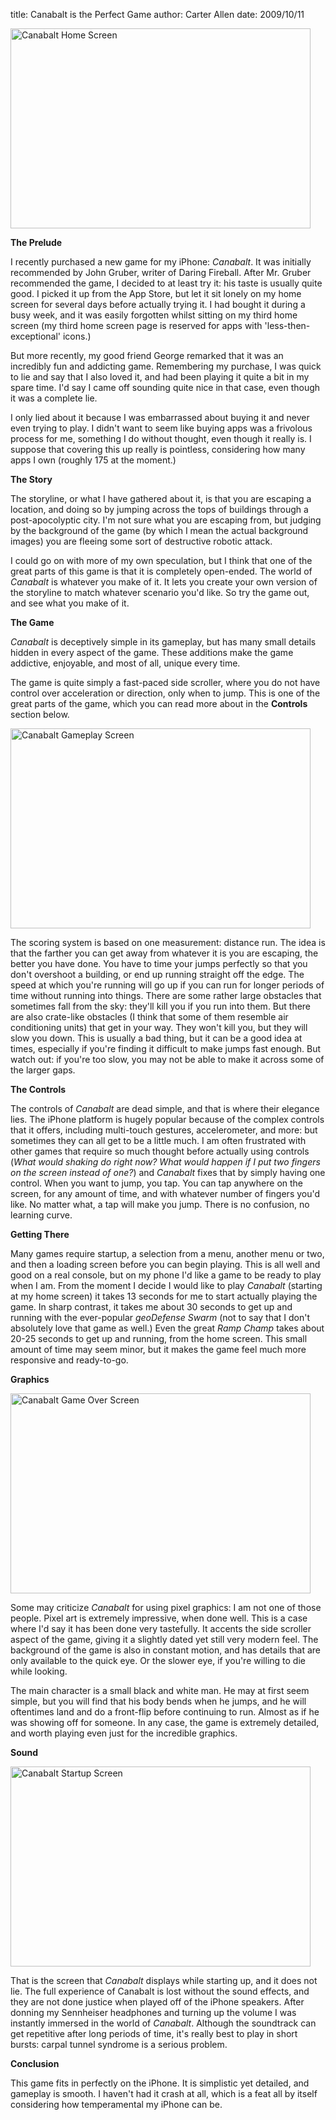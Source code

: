title: Canabalt is the Perfect Game
author: Carter Allen
date: 2009/10/11



<a title="Canabalt Home Screen by CarterA, on Flickr" href="http://www.flickr.com/photos/33672094@N07/3999572734/"><img src="http://farm3.static.flickr.com/2460/3999572734_ae54474bea_o.png" alt="Canabalt Home Screen" width="480" height="320" /></a>

<strong>The Prelude</strong>

I recently purchased a new game for my iPhone: <em>Canabalt</em>. It was initially recommended by John Gruber, writer of Daring Fireball. After Mr. Gruber recommended the game, I decided to at least try it: his taste is usually quite good. I picked it up from the App Store, but let it sit lonely on my home screen for several days before actually trying it. I had bought it during a busy week, and it was easily forgotten whilst sitting on my third home screen (my third home screen page is reserved for apps with 'less-then-exceptional' icons.)

But more recently, my good friend George remarked that it was an incredibly fun and addicting game. Remembering my purchase, I was quick to lie and say that I also loved it, and had been playing it quite a bit in my spare time. I'd say I came off sounding quite nice in that case, even though it was a complete lie.

I only lied about it because I was embarrassed about buying it and never even trying to play. I didn't want to seem like buying apps was a frivolous process for me, something I do without thought, even though it really is. I suppose that covering this up really is pointless, considering how many apps I own (roughly 175 at the moment.)

<strong>The Story</strong>

The storyline, or what I have gathered about it, is that you are escaping a location, and doing so by jumping across the tops of buildings through a post-apocolyptic city. I'm not sure what you are escaping from, but judging by the background of the game (by which I mean the actual background images) you are fleeing some sort of destructive robotic attack.

I could go on with more of my own speculation, but I think that one of the great parts of this game is that it is completely open-ended. The world of <em>Canabalt</em> is whatever you make of it. It lets you create your own version of the storyline to match whatever scenario you'd like. So try the game out, and see what you make of it.

<strong>The Game</strong>

<em>Canabalt</em> is deceptively simple in its gameplay, but has many small details hidden in every aspect of the game. These additions make the game addictive, enjoyable, and most of all, unique every time.

The game is quite simply a fast-paced side scroller, where you do not have control over acceleration or direction, only when to jump. This is one of the great parts of the game, which you can read more about in the <strong>Controls</strong> section below.

<a title="Canabalt Gameplay Screen by CarterA, on Flickr" href="http://www.flickr.com/photos/33672094@N07/3999572762/"><img src="http://farm3.static.flickr.com/2434/3999572762_c707ccf3ed_o.png" alt="Canabalt Gameplay Screen" width="480" height="320" /></a>

The scoring system is based on one measurement: distance run. The idea is that the farther you can get away from whatever it is you are escaping, the better you have done. You have to time your jumps perfectly so that you don't overshoot a building, or end up running straight off the edge. The speed at which you're running will go up if you can run for longer periods of time without running into things. There are some rather large obstacles that sometimes fall from the sky: they'll kill you if you run into them. But there are also crate-like obstacles (I think that some of them resemble air conditioning units) that get in your way. They won't kill you, but they will slow you down. This is usually a bad thing, but it can be a good idea at times, especially if you're finding it difficult to make jumps fast enough. But watch out: if you're too slow, you may not be able to make it across some of the larger gaps.

<strong>The Controls</strong>

The controls of <em>Canabalt</em> are dead simple, and that is where their elegance lies. The iPhone platform is hugely popular because of the complex controls that it offers, including multi-touch gestures, accelerometer, and more: but sometimes they can all get to be a little much. I am often frustrated with other games that require so much thought before actually using controls (<em>What would shaking do right now? What would happen if I put two fingers on the screen instead of one?</em>) and <em>Canabalt</em> fixes that by simply having one control. When you want to jump, you tap. You can tap anywhere on the screen, for any amount of time, and with whatever number of fingers you'd like. No matter what, a tap will make you jump. There is no confusion, no learning curve.

<strong>Getting There</strong>

Many games require startup, a selection from a menu, another menu or two, and then a loading screen before you can begin playing. This is all well and good on a real console, but on my phone I'd like a game to be ready to play when I am. From the moment I decide I would like to play <em>Canabalt</em> (starting at my home screen) it takes 13 seconds for me to start actually playing the game. In sharp contrast, it takes me about 30 seconds to get up and running with the ever-popular <em>geoDefense Swarm</em> (not to say that I don't absolutely love that game as well.) Even the great <em>Ramp Champ</em> takes about 20-25 seconds to get up and running, from the home screen. This small amount of time may seem minor, but it makes the game feel much more responsive and ready-to-go.

<strong>Graphics</strong>

<a href="http://www.flickr.com/photos/33672094@N07/3998808711/" title="Canabalt Game Over Screen by CarterA, on Flickr"><img src="http://farm4.static.flickr.com/3497/3998808711_554602b2ba_o.png" width="480" height="320" alt="Canabalt Game Over Screen" /></a>

Some may criticize <em>Canabalt</em> for using pixel graphics: I am not one of those people. Pixel art is extremely impressive, when done well. This is a case where I'd say it has been done very tastefully. It accents the side scroller aspect of the game, giving it a slightly dated yet still very modern feel. The background of the game is also in constant motion, and has details that are only available to the quick eye. Or the slower eye, if you're willing to die while looking.

The main character is a small black and white man. He may at first seem simple, but you will find that his body bends when he jumps, and he will oftentimes land and do a front-flip before continuing to run. Almost as if he was showing off for someone. In any case, the game is extremely detailed, and worth playing even just for the incredible graphics.

<strong>Sound</strong>

<a href="http://www.flickr.com/photos/33672094@N07/3999572658/" title="Canabalt Startup Screen by CarterA, on Flickr"><img src="http://farm3.static.flickr.com/2668/3999572658_bbfe9765cc_o.png" width="480" height="320" alt="Canabalt Startup Screen" /></a>

That is the screen that <em>Canabalt</em> displays while starting up, and it does not lie. The full experience of Canabalt is lost without the sound effects, and they are not done justice when played off of the iPhone speakers. After donning my Sennheiser headphones and turning up the volume I was instantly immersed in the world of <em>Canabalt</em>. Although the soundtrack can get repetitive after long periods of time, it's really best to play in short bursts: carpal tunnel syndrome is a serious problem.

<strong>Conclusion</strong>

This game fits in perfectly on the iPhone. It is simplistic yet detailed, and gameplay is smooth. I haven't had it crash at all, which is a feat all by itself considering how temperamental my iPhone can be.
